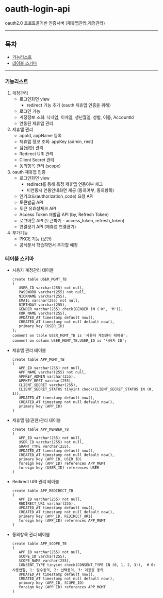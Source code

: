 # oauth-login-api
oauth2.0 프로토콜기반 인증서버 (제휴앱관리,계정관리)

---

## 목차

 * [기능리스트](#기능리스트)
 * [테이블 스키마](#테이블&nbsp;스키마)

---

### 기능리스트

1. 계정관리
   * 로그인화면 view
     * redirect 기능 추가 (oauth 제휴앱 인증을 위해)
   * 로그인 기능
   * 계정정보 조회: 닉네임, 이메일, 생년월일, 성별, 이름, AccountId
   * 연동된 제휴앱 관리
2. 제휴앱 관리
   * appId, appName 등록
   * 제휴앱 정보 조회: appKey (admin, rest)
   * 팀(권한) 관리
   * Redirect URI 관리
   * Client Secret 관리
   * 동의항목 관리 (scope)
3. oauth 제휴앱 인증
   * 로그인화면 view
     * redirect를 통해 특정 제휴앱 연동여부 체크
     * 미연동시 연동안내화면 제공 (동의여부, 동의항목)
   * 인가코드(authorization_code) 요청 API
   * 토큰발급 API
   * 토큰 유효성체크 API
   * Access Token 재발급 API (by, Refresh Token)
   * 로그아웃 API (토큰파기 - access_token, refresh_token)
   * 연결끊기 API (제휴앱 연결끊기)
4. 부가기능
   * PKCE 기능 (보안)
   * 공식문서 학습하면서 추가할 예정


### 테이블&nbsp;스키마

 * 사용자 계정관리 테이블
   ```
   create table USER_MGMT_TB
   (
      USER_ID varchar(255) not null,
      PASSWORD varchar(255) not null,
      NICKNAME varchar(255),
      EMAIL varchar(255) not null,
      BIRTHDAY varchar(255),
      GENDER varchar(255) check(GENDER IN ('W', 'M')),
      KOR_NAME varchar(255),
      UPDATED_AT timestamp default now(),
      CREATED_AT timestamp not null default now(),
      primary key (USER_ID)
   );
   comment on table USER_MGMT_TB is '사용자 계정관리 테이블';
   comment on column USER_MGMT_TB.USER_ID is '사용자 ID';
   ```
 
 * 제휴앱 관리 테이블
   ```
   create table APP_MGMT_TB
   (
      APP_ID varchar(255) not null,
      APP_NAME varchar(255) not null,
      APPKEY_ADMIN varchar(255),
      APPKEY_REST varchar(255),
      CLIENT_SECRET varchar(255),
      CLIENT_SECRET_STATUS tinyint check(CLIENT_SECRET_STATUS IN (0, 1)),
      UPDATED_AT timestamp default now(),
      CREATED_AT timestamp not null default now(),
      primary key (APP_ID)
   )
   ```
 
 * 제휴앱 팀(권한)관리 테이블
   ```
   create table APP_MEMBER_TB
   (
      APP_ID varchar(255) not null,
      USER_ID varchar(255) not null,
      GRANT_TYPE varchar(255),
      UPDATED_AT timestamp default now(),
      CREATED_AT timestamp not null default now(),
      primary key (APP_ID, USER_ID)
      foreign key (APP_ID) references APP_MGMT
      foreign key (USER_ID) references USER
   )
   ```

 * Redirect URI 관리 테이블
   ```
   create table APP_REDIRECT_TB
   (
      APP_ID varchar(255) not null,
      REDIRECT_URI varchar(255),
      UPDATED_AT timestamp default now(),
      CREATED_AT timestamp not null default now(),
      primary key (APP_ID, REDIRECT_URI)
      foreign key (APP_ID) references APP_MGMT
   )
   ```
  
 * 동의항목 관리 테이블
   ```
   create table APP_SCOPE_TB
   (
      APP_ID varchar(255) not null,
      SCOPE_ID varchar(255),
      SCOPE_NAME varchar(255),
      CONSENT_TYPE tinyint check(CONSENT_TYPE IN (0, 1, 2, 3)),  # 0: 사용안함, 1: 필수동의, 2: 선택동의, 3: 이용중 동의
      UPDATED_AT timestamp default now(),
      CREATED_AT timestamp not null default now(),
      primary key (APP_ID, SCOPE_ID)
      foreign key (APP_ID) references APP_MGMT
   )
   ```
 